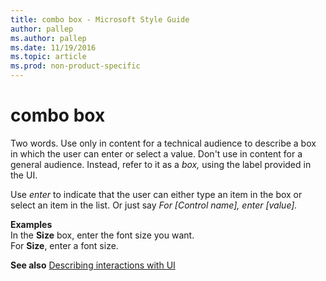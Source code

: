 ```yaml
---
title: combo box - Microsoft Style Guide
author: pallep
ms.author: pallep
ms.date: 11/19/2016
ms.topic: article
ms.prod: non-product-specific
---
```


# combo box

Two
words. Use only in content for a technical audience to describe a box
in which the user can enter or select a value. Don't use in content for a general audience. Instead, refer to it as a *box,* using the label provided in the UI.

Use *enter* to indicate that the user can either type an item in the box or select an item in the list. Or just say *For \[Control name\],* *enter \[value\].*

**Examples**  
In the **Size** box, enter the font size you want.  
For **Size**, enter a font size.

**See also** [Describing interactions with UI](/style-guide/procedures-instructions/describing-interactions-with-ui)
